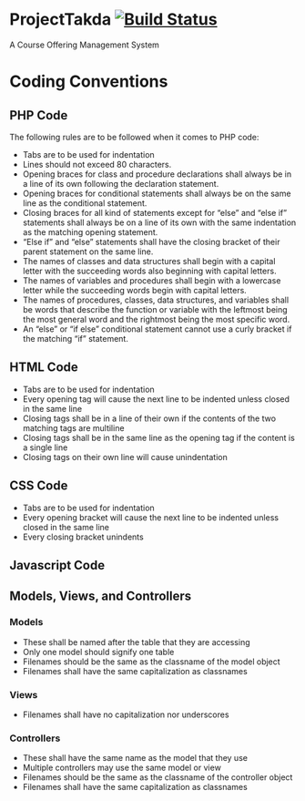 # ProjectTakda [![Build Status](https://magnum.travis-ci.com/jkcdarunday/ProjectTakda.svg?token=hgQhLPiqw3aLTCCAKbdz)](https://magnum.travis-ci.com/jkcdarunday/ProjectTakda)
A Course Offering Management System

Coding Conventions
==================

PHP Code
--------
The following rules are to be followed when it comes to PHP code:
  * Tabs are to be used for indentation
  * Lines should not exceed 80 characters.
  * Opening braces for class and procedure declarations shall always be in a line of its own following the declaration statement.
  * Opening braces for conditional statements shall always be on the same line as the conditional statement.
  * Closing braces for all kind of statements except for “else” and “else if” statements shall always be on a line of its own with the same indentation as the matching opening statement.
  * “Else if” and “else” statements shall have the closing bracket of their parent statement on the same line.
  * The names of classes and data structures shall begin with a capital letter with the succeeding words also beginning with capital letters.
  * The names of variables and procedures shall begin with a lowercase letter while the succeeding words begin with capital letters.
  * The names of procedures, classes, data structures, and variables shall be words that describe the function or variable with the leftmost being the most general word and the rightmost being the most specific word.
  * An “else” or “if else” conditional statement cannot use a curly bracket if the matching “if” statement.


HTML Code
---------
  * Tabs are to be used for indentation
  * Every opening tag will cause the next line to be indented unless closed in the same line
  * Closing tags shall be in a line of their own if the contents of the two matching tags are multiline
  * Closing tags shall be in the same line as the opening tag if the content is a single line
  * Closing tags on their own line will cause unindentation

CSS Code
--------
  * Tabs are to be used for indentation
  * Every opening bracket will cause the next line to be indented unless closed in the same line
  * Every closing bracket unindents

Javascript Code
---------------

Models, Views, and Controllers
------------------------------

### Models
  * These shall be named after the table that they are accessing
  * Only one model should signify one table
  * Filenames should be the same as the classname of the model object
  * Filenames shall have the same capitalization as classnames

### Views
  * Filenames shall have no capitalization nor underscores

### Controllers
  * These shall have the same name as the model that they use
  * Multiple controllers may use the same model or view
  * Filenames should be the same as the classname of the controller object
  * Filenames shall have the same capitalization as classnames
